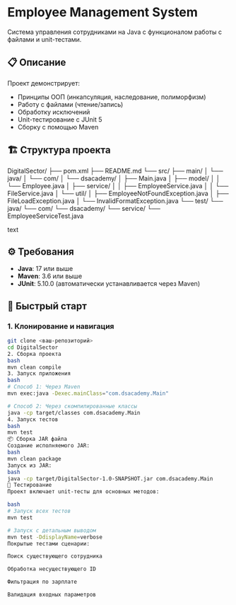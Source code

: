 # Employee Management System

Система управления сотрудниками на Java с функционалом работы с файлами и unit-тестами.

## 📋 Описание

Проект демонстрирует:
- Принципы ООП (инкапсуляция, наследование, полиморфизм)
- Работу с файлами (чтение/запись)
- Обработку исключений
- Unit-тестирование с JUnit 5
- Сборку с помощью Maven

## 🏗️ Структура проекта
DigitalSector/
├── pom.xml
├── README.md
└── src/
├── main/
│ └── java/
│ └── com/
│ └── dsacademy/
│ ├── Main.java
│ ├── model/
│ │ └── Employee.java
│ ├── service/
│ │ ├── EmployeeService.java
│ │ └── FileService.java
│ └── util/
│ ├── EmployeeNotFoundException.java
│ ├── FileLoadException.java
│ └── InvalidFormatException.java
└── test/
└── java/
└── com/
└── dsacademy/
└── service/
└── EmployeeServiceTest.java

text

## ⚙️ Требования

- **Java**: 17 или выше
- **Maven**: 3.6 или выше
- **JUnit**: 5.10.0 (автоматически устанавливается через Maven)

## 🚀 Быстрый старт

### 1. Клонирование и навигация
```bash
git clone <ваш-репозиторий>
cd DigitalSector
2. Сборка проекта
bash
mvn clean compile
3. Запуск приложения
bash
# Способ 1: Через Maven
mvn exec:java -Dexec.mainClass="com.dsacademy.Main"

# Способ 2: Через скомпилированные классы
java -cp target/classes com.dsacademy.Main
4. Запуск тестов
bash
mvn test
📦 Сборка JAR файла
Создание исполняемого JAR:
bash
mvn clean package
Запуск из JAR:
bash
java -cp target/DigitalSector-1.0-SNAPSHOT.jar com.dsacademy.Main
🧪 Тестирование
Проект включает unit-тесты для основных методов:

bash
# Запуск всех тестов
mvn test

# Запуск с детальным выводом
mvn test -DdisplayName=verbose
Покрытые тестами сценарии:

Поиск существующего сотрудника

Обработка несуществующего ID

Фильтрация по зарплате

Валидация входных параметров
